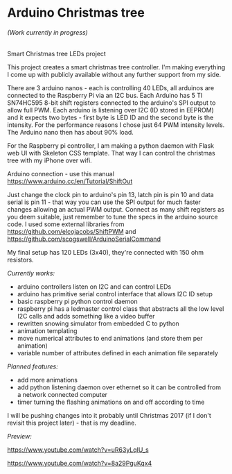 # Arduino Christmas tree
###### (Work currently in progress)
Smart Christmas tree LEDs project

This project creates a smart christmas tree controller. I'm making everything I come up with publicly available without any further support from my side.

There are 3 arduino nanos - each is controlling 40 LEDs, all arduinos are connected to the Raspberry Pi via an I2C bus. Each Arduino has 5 TI SN74HC595 8-bit shift registers connected to the arduino's SPI output to allow full PWM. Each arduino is listening over I2C (ID stored in EEPROM) and it expects two bytes - first byte is LED ID and the second byte is the intensity. For the performance reasons I chose just 64 PWM intensity levels. The Arduino nano then has about 90% load.

For the Raspberry pi controller, I am making a python daemon with Flask web UI with Skeleton CSS template. That way I can control the christmas tree with my iPhone over wifi.

Arduino connection - use this manual https://www.arduino.cc/en/Tutorial/ShiftOut

Just change the clock pin to arduino's pin 13, latch pin is pin 10 and data serial is pin 11 - that way you can use the SPI output for much faster changes allowing an actual PWM output. Connect as many shift registers as you deem suitable, just remember to tune the specs in the arduino source code. I used some external libraries from https://github.com/elcojacobs/ShiftPWM and https://github.com/scogswell/ArduinoSerialCommand

My final setup has 120 LEDs (3x40), they're connected with 150 ohm resistors.

*Currently works:*
* arduino controllers listen on I2C and can control LEDs
* arduino has primitive serial control interface that allows I2C ID setup
* basic raspberry pi python control daemon
* raspberry pi has a ledmaster control class that abstracts all the low level I2C calls and adds something like a video buffer
* rewritten snowing simulator from embedded C to python
* animation templating
* move numerical attributes to end animations (and store them per animation)
* variable number of attributes defined in each animation file separately

*Planned features:*
* add more animations
* add python listening daemon over ethernet so it can be controlled from a network connected computer
* timer turning the flashing animations on and off according to time

I will be pushing changes into it probably until Christmas 2017 (if I don't revisit this project later) - that is my deadline.

*Preview:*

https://www.youtube.com/watch?v=uR63yLqIU_s

https://www.youtube.com/watch?v=8a29PguKqx4
